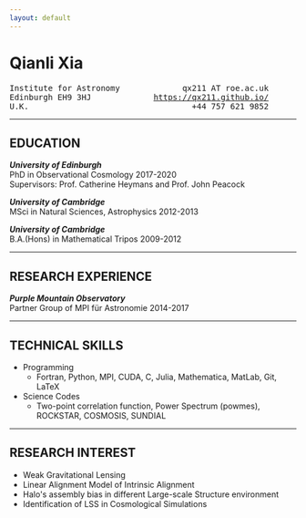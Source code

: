 ```yaml
---
layout: default
---
```


Qianli Xia
============

<pre>Institute for Astronomy             qx211 AT roe.ac.uk
Edinburgh EH9 3HJ             <a href="https://qx211.github.io/">https://qx211.github.io/</a>
U.K.                                  +44 757 621 9852</pre>

---

## EDUCATION
***University of Edinburgh***   
PhD in Observational Cosmology            2017-2020   
Supervisors: Prof. Catherine Heymans and Prof. John Peacock

***University of Cambridge***   
MSci in Natural Sciences, Astrophysics    2012-2013

***University of Cambridge***   
B.A.(Hons) in Mathematical Tripos         2009-2012

---

## RESEARCH EXPERIENCE
***Purple Mountain Observatory***   
Partner Group of MPI für Astronomie      2014-2017

---

## TECHNICAL SKILLS
- Programming 
	- Fortran, Python, MPI, CUDA, C, Julia, Mathematica, MatLab, Git, LaTeX
- Science Codes
	- Two-point correlation function, Power Spectrum (powmes), ROCKSTAR, COSMOSIS, SUNDIAL

---

## RESEARCH INTEREST
- Weak Gravitational Lensing
- Linear Alignment Model of Intrinsic Alignment
- Halo's assembly bias in different Large-scale Structure environment
- Identification of LSS in Cosmological Simulations
